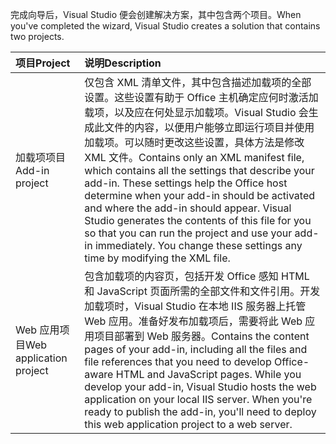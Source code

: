 <span data-ttu-id="cbccd-101">完成向导后，Visual Studio 便会创建解决方案，其中包含两个项目。</span><span class="sxs-lookup"><span data-stu-id="cbccd-101">When you've completed the wizard, Visual Studio creates a solution that contains two projects.</span></span>

|<span data-ttu-id="cbccd-102">**项目**</span><span class="sxs-lookup"><span data-stu-id="cbccd-102">**Project**</span></span>|<span data-ttu-id="cbccd-103">**说明**</span><span class="sxs-lookup"><span data-stu-id="cbccd-103">**Description**</span></span>|
|:-----|:-----|
|<span data-ttu-id="cbccd-104">加载项项目</span><span class="sxs-lookup"><span data-stu-id="cbccd-104">Add-in project</span></span>|<span data-ttu-id="cbccd-p101">仅包含 XML 清单文件，其中包含描述加载项的全部设置。这些设置有助于 Office 主机确定应何时激活加载项，以及应在何处显示加载项。Visual Studio 会生成此文件的内容，以便用户能够立即运行项目并使用加载项。可以随时更改这些设置，具体方法是修改 XML 文件。</span><span class="sxs-lookup"><span data-stu-id="cbccd-p101">Contains only an XML manifest file, which contains all the settings that describe your add-in. These settings help the Office host determine when your add-in should be activated and where the add-in should appear. Visual Studio generates the contents of this file for you so that you can run the project and use your add-in immediately. You change these settings any time by modifying the XML file.</span></span>|
|<span data-ttu-id="cbccd-109">Web 应用项目</span><span class="sxs-lookup"><span data-stu-id="cbccd-109">Web application project</span></span>|<span data-ttu-id="cbccd-p102">包含加载项的内容页，包括开发 Office 感知 HTML 和 JavaScript 页面所需的全部文件和文件引用。开发加载项时，Visual Studio 在本地 IIS 服务器上托管 Web 应用。准备好发布加载项后，需要将此 Web 应用项目部署到 Web 服务器。</span><span class="sxs-lookup"><span data-stu-id="cbccd-p102">Contains the content pages of your add-in, including all the files and file references that you need to develop Office-aware HTML and JavaScript pages. While you develop your add-in, Visual Studio hosts the web application on your local IIS server. When you're ready to publish the add-in, you'll need to deploy this web application project to a web server.</span></span>|